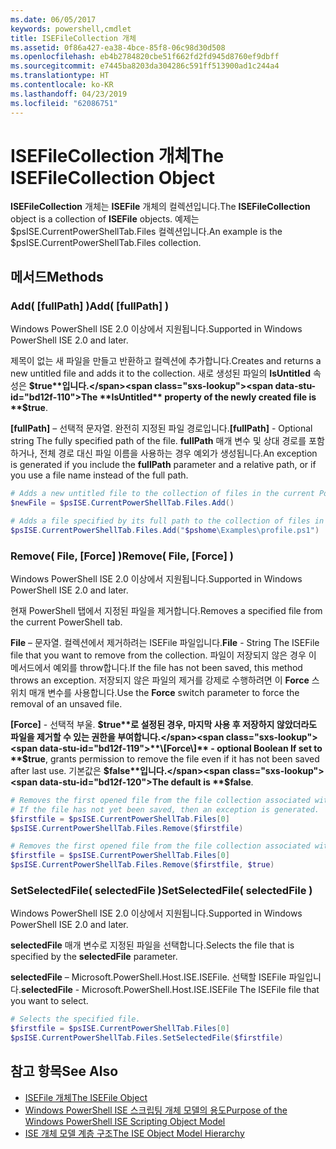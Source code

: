 ```yaml
---
ms.date: 06/05/2017
keywords: powershell,cmdlet
title: ISEFileCollection 개체
ms.assetid: 0f86a427-ea38-4bce-85f8-06c98d30d508
ms.openlocfilehash: eb4b2784820cbe51f662fd2fd945d8760ef9dbff
ms.sourcegitcommit: e7445ba8203da304286c591ff513900ad1c244a4
ms.translationtype: HT
ms.contentlocale: ko-KR
ms.lasthandoff: 04/23/2019
ms.locfileid: "62086751"
---
```

# <a name="the-isefilecollection-object"></a><span data-ttu-id="bd12f-103">ISEFileCollection 개체</span><span class="sxs-lookup"><span data-stu-id="bd12f-103">The ISEFileCollection Object</span></span>

<span data-ttu-id="bd12f-104">**ISEFileCollection** 개체는 **ISEFile** 개체의 컬렉션입니다.</span><span class="sxs-lookup"><span data-stu-id="bd12f-104">The **ISEFileCollection** object is a collection of **ISEFile** objects.</span></span> <span data-ttu-id="bd12f-105">예제는 $psISE.CurrentPowerShellTab.Files 컬렉션입니다.</span><span class="sxs-lookup"><span data-stu-id="bd12f-105">An example is the $psISE.CurrentPowerShellTab.Files collection.</span></span>

## <a name="methods"></a><span data-ttu-id="bd12f-106">메서드</span><span class="sxs-lookup"><span data-stu-id="bd12f-106">Methods</span></span>

### <a name="add-fullpath-"></a><span data-ttu-id="bd12f-107">Add\( \[fullPath\] \)</span><span class="sxs-lookup"><span data-stu-id="bd12f-107">Add\( \[fullPath\] \)</span></span>

<span data-ttu-id="bd12f-108">Windows PowerShell ISE 2.0 이상에서 지원됩니다.</span><span class="sxs-lookup"><span data-stu-id="bd12f-108">Supported in Windows PowerShell ISE 2.0 and later.</span></span>

<span data-ttu-id="bd12f-109">제목이 없는 새 파일을 만들고 반환하고 컬렉션에 추가합니다.</span><span class="sxs-lookup"><span data-stu-id="bd12f-109">Creates and returns a new untitled file and adds it to the collection.</span></span> <span data-ttu-id="bd12f-110">새로 생성된 파일의 **IsUntitled** 속성은 **$true**입니다.</span><span class="sxs-lookup"><span data-stu-id="bd12f-110">The **IsUntitled** property of the newly created file is **$true**.</span></span>

<span data-ttu-id="bd12f-111">**\[fullPath\]** – 선택적 문자열. 완전히 지정된 파일 경로입니다.</span><span class="sxs-lookup"><span data-stu-id="bd12f-111">**\[fullPath\]** - Optional string The fully specified path of the file.</span></span> <span data-ttu-id="bd12f-112">**fullPath** 매개 변수 및 상대 경로를 포함하거나, 전체 경로 대신 파일 이름을 사용하는 경우 예외가 생성됩니다.</span><span class="sxs-lookup"><span data-stu-id="bd12f-112">An exception is generated if you include the **fullPath** parameter and a relative path, or if you use a file name instead of the full path.</span></span>

```powershell
# Adds a new untitled file to the collection of files in the current PowerShell tab.
$newFile = $psISE.CurrentPowerShellTab.Files.Add()

# Adds a file specified by its full path to the collection of files in the current PowerShell tab.
$psISE.CurrentPowerShellTab.Files.Add("$pshome\Examples\profile.ps1")
```

### <a name="remove-file-force-"></a><span data-ttu-id="bd12f-113">Remove\( File, \[Force\] \)</span><span class="sxs-lookup"><span data-stu-id="bd12f-113">Remove\( File, \[Force\] \)</span></span>

<span data-ttu-id="bd12f-114">Windows PowerShell ISE 2.0 이상에서 지원됩니다.</span><span class="sxs-lookup"><span data-stu-id="bd12f-114">Supported in Windows PowerShell ISE 2.0 and later.</span></span>

<span data-ttu-id="bd12f-115">현재 PowerShell 탭에서 지정된 파일을 제거합니다.</span><span class="sxs-lookup"><span data-stu-id="bd12f-115">Removes a specified file from the current PowerShell tab.</span></span>

<span data-ttu-id="bd12f-116">**File** – 문자열. 컬렉션에서 제거하려는 ISEFile 파일입니다.</span><span class="sxs-lookup"><span data-stu-id="bd12f-116">**File** - String The ISEFile file that you want to remove from the collection.</span></span> <span data-ttu-id="bd12f-117">파일이 저장되지 않은 경우 이 메서드에서 예외를 throw합니다.</span><span class="sxs-lookup"><span data-stu-id="bd12f-117">If the file has not been saved, this method throws an exception.</span></span> <span data-ttu-id="bd12f-118">저장되지 않은 파일의 제거를 강제로 수행하려면 이 **Force** 스위치 매개 변수를 사용합니다.</span><span class="sxs-lookup"><span data-stu-id="bd12f-118">Use the **Force** switch parameter to force the removal of an unsaved file.</span></span>

<span data-ttu-id="bd12f-119">**\[Force\]** - 선택적 부울. **$true**로 설정된 경우, 마지막 사용 후 저장하지 않았더라도 파일을 제거할 수 있는 권한을 부여합니다.</span><span class="sxs-lookup"><span data-stu-id="bd12f-119">**\[Force\]** - optional Boolean If set to **$true**, grants permission to remove the file even if it has not been saved after last use.</span></span> <span data-ttu-id="bd12f-120">기본값은 **$false**입니다.</span><span class="sxs-lookup"><span data-stu-id="bd12f-120">The default is **$false**.</span></span>

```powershell
# Removes the first opened file from the file collection associated with the current PowerShell tab.
# If the file has not yet been saved, then an exception is generated.
$firstfile = $psISE.CurrentPowerShellTab.Files[0]
$psISE.CurrentPowerShellTab.Files.Remove($firstfile)

# Removes the first opened file from the file collection associated with the current PowerShell tab, even if it has not been saved.
$firstfile = $psISE.CurrentPowerShellTab.Files[0]
$psISE.CurrentPowerShellTab.Files.Remove($firstfile, $true)
```

### <a name="setselectedfile-selectedfile-"></a><span data-ttu-id="bd12f-121">SetSelectedFile\( selectedFile \)</span><span class="sxs-lookup"><span data-stu-id="bd12f-121">SetSelectedFile\( selectedFile \)</span></span>

<span data-ttu-id="bd12f-122">Windows PowerShell ISE 2.0 이상에서 지원됩니다.</span><span class="sxs-lookup"><span data-stu-id="bd12f-122">Supported in Windows PowerShell ISE 2.0 and later.</span></span>

<span data-ttu-id="bd12f-123">**selectedFile** 매개 변수로 지정된 파일을 선택합니다.</span><span class="sxs-lookup"><span data-stu-id="bd12f-123">Selects the file that is specified by the **selectedFile** parameter.</span></span>

<span data-ttu-id="bd12f-124">**selectedFile** – Microsoft.PowerShell.Host.ISE.ISEFile. 선택할 ISEFile 파일입니다.</span><span class="sxs-lookup"><span data-stu-id="bd12f-124">**selectedFile** - Microsoft.PowerShell.Host.ISE.ISEFile The ISEFile file that you want to select.</span></span>

```powershell
# Selects the specified file.
$firstfile = $psISE.CurrentPowerShellTab.Files[0]
$psISE.CurrentPowerShellTab.Files.SetSelectedFile($firstfile)
```

## <a name="see-also"></a><span data-ttu-id="bd12f-125">참고 항목</span><span class="sxs-lookup"><span data-stu-id="bd12f-125">See Also</span></span>

- [<span data-ttu-id="bd12f-126">ISEFile 개체</span><span class="sxs-lookup"><span data-stu-id="bd12f-126">The ISEFile Object</span></span>](The-ISEFile-Object.md)
- [<span data-ttu-id="bd12f-127">Windows PowerShell ISE 스크립팅 개체 모델의 용도</span><span class="sxs-lookup"><span data-stu-id="bd12f-127">Purpose of the Windows PowerShell ISE Scripting Object Model</span></span>](Purpose-of-the-Windows-PowerShell-ISE-Scripting-Object-Model.md)
- [<span data-ttu-id="bd12f-128">ISE 개체 모델 계층 구조</span><span class="sxs-lookup"><span data-stu-id="bd12f-128">The ISE Object Model Hierarchy</span></span>](The-ISE-Object-Model-Hierarchy.md)